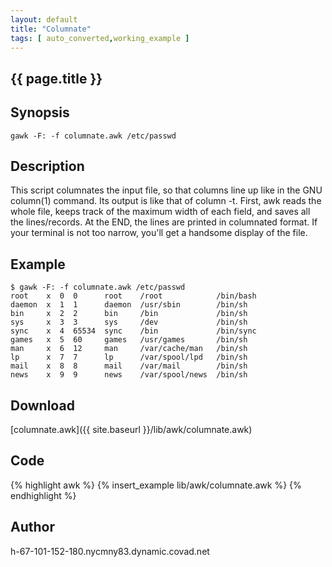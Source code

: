 ```yaml
---
layout: default
title: "Columnate"
tags: [ auto_converted,working_example ]
---
```


## {{ page.title }}


## Synopsis

    gawk -F: -f columnate.awk /etc/passwd

## Description

This script columnates the input file, so that columns line up like in the GNU
column(1) command. Its output is like that of column -t. First, awk reads the 
whole file, keeps track of the maximum width of each field, and saves all the
lines/records. At the END, the lines are printed in columnated format.
If your terminal is not too narrow, you'll get a handsome display of the file.

## Example

    $ gawk -F: -f columnate.awk /etc/passwd
    root    x  0  0      root    /root            /bin/bash
    daemon  x  1  1      daemon  /usr/sbin        /bin/sh
    bin     x  2  2      bin     /bin             /bin/sh
    sys     x  3  3      sys     /dev             /bin/sh
    sync    x  4  65534  sync    /bin             /bin/sync
    games   x  5  60     games   /usr/games       /bin/sh
    man     x  6  12     man     /var/cache/man   /bin/sh
    lp      x  7  7      lp      /var/spool/lpd   /bin/sh
    mail    x  8  8      mail    /var/mail        /bin/sh
    news    x  9  9      news    /var/spool/news  /bin/sh

## Download

[columnate.awk]({{ site.baseurl }}/lib/awk/columnate.awk)


## Code

{% highlight awk %}
{% insert_example lib/awk/columnate.awk %}
{% endhighlight %}


## Author

h-67-101-152-180.nycmny83.dynamic.covad.net

